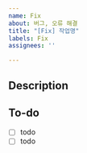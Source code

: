 ```yaml
---
name: Fix
about: 버그, 오류 해결
title: "[Fix] 작업명"
labels: Fix
assignees: ''

---
```


## Description
<!-- 설명을 작성하세요. -->

## To-do
- [ ] todo
- [ ] todo
